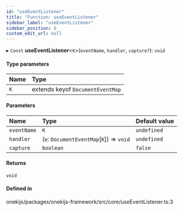 ```yaml
---
id: "useEventListener"
title: "Function: useEventListener"
sidebar_label: "useEventListener"
sidebar_position: 0
custom_edit_url: null
---
```


▸ `Const` **useEventListener**<`K`\>(`eventName`, `handler`, `capture?`): `void`

#### Type parameters

| Name | Type |
| :------ | :------ |
| `K` | extends keyof `DocumentEventMap` |

#### Parameters

| Name | Type | Default value |
| :------ | :------ | :------ |
| `eventName` | `K` | `undefined` |
| `handler` | (`e`: `DocumentEventMap`[`K`]) => `void` | `undefined` |
| `capture` | `boolean` | `false` |

#### Returns

`void`

#### Defined in

onekijs/packages/onekijs-framework/src/core/useEventListener.ts:3
